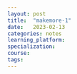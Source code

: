 ```yaml
---
layout: post
title:  "makemore-1"
date:   2023-02-13 
categories: notes
learning_platform: 
specialization: 
course: 
tags: 
---
```


